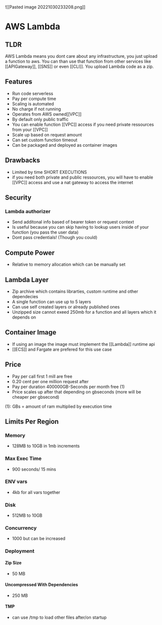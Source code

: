 ![[Pasted image 20221030233208.png]]
# AWS Lambda

## TLDR
AWS Lambda means you dont care about any infrastructure, you just upload a function to aws. You can than use that function from other services like  [[APIGateway]], [[SNS]] or even [[CLI]]. You upload Lambda code as a zip.

## Features
- Run code serverless
- Pay per compute time
- Scaling is automated
- No charge if not running
- Operates from AWS owned[[VPC]]
- By default only public traffic
- You can enable function [[VPC]] access if you need private ressources from your [[VPC]]
- Scale up based on request amount
- Can set custom function timeout
- Can be packaged and deployed as container images

## Drawbacks
- Limited by time SHORT EXECUTIONS
- if you need both private and public ressources, you will have to enable [[VPC]] access and use a nat gateway to access the internet

## Security

### Lambda authorizer
- Send additonal info based of bearer token or request context
- Is useful because you can skip having to lookup users inside of your function (you pass the user data)
- Dont pass credentials! (Though you could)

## Compute Power
- Relative to memory allocation which can be manually set

## Lambda Layer
- Zip archive which contains librarties, custom runtime and other dependecies
- A single function can use up to 5 layers
- Can use self created layers or already published ones
- Unzipped size cannot exeed 250mb for a function and all layers which it depends on

## Container Image
- If using an image the image must implement the [[Lambda]] runtime api
- [[ECS]] and Fargate are prefered for this use case

## Price
- Pay per call first 1 mill are free
- 0.20 cent per one million request after
- Pay per duration 400000GB-Seconds per month free (1)
- Price scales up after that depending on gbseconds (more will be cheaper per gbsecond)

(1): GBs = amount of ram multiplied by execution time

## Limits Per Region

### Memory 
- 128MB to 10GB in 1mb increments

### Max Exec Time
- 900 seconds/ 15 mins

### ENV vars
- 4kb for all vars together

### Disk
- 512MB to 10GB

### Concurrency
- 1000 but can be increased

### Deployment

#### Zip Size
- 50 MB

#### Uncompressed With Dependencies
- 250 MB

#### TMP
- can use /tmp to load other files after/on startup

